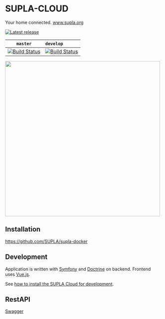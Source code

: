 
 # SUPLA-CLOUD
 
Your home connected. www.supla.org

[![Latest release](https://img.shields.io/github/release/SUPLA/supla-cloud.svg)](https://github.com/SUPLA/supla-cloud/releases/latest)


| `master`        | `develop`           |
| ------------- |:-------------|
| [![Build Status](https://ci.supla.org/api/badges/SUPLA/supla-cloud/status.svg)](https://ci.supla.org/SUPLA/supla-cloud/) | [![Build Status](https://ci.supla.org/api/badges/SUPLA/supla-cloud/status.svg?ref=refs/heads/develop)](https://ci.supla.org/SUPLA/supla-cloud/) |


<img src="https://www.supla.org/assets/img/cloud/pl/cloud-3.png" height="500">

## Installation

https://github.com/SUPLA/supla-docker

## Development

Application is written with [Symfony](https://symfony.com/) and [Doctrine](http://www.doctrine-project.org/) on backend. 
Frontend uses [Vue.js](https://vuejs.org/).

See [how to install the SUPLA Cloud for development](https://github.com/SUPLA/supla-cloud/blob/master/Development.md).

## RestAPI

[Swagger](https://app.swaggerhub.com/apis/supla/supla-cloud-api/2.3.0)

